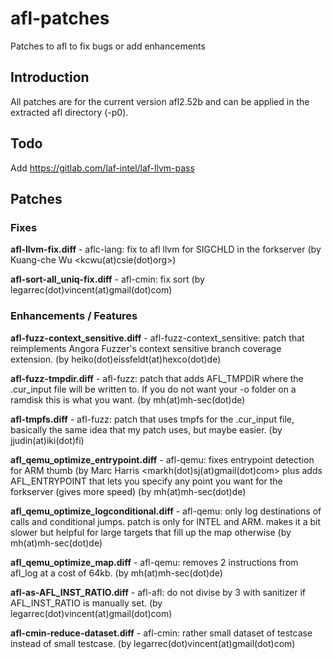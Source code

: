 # afl-patches
Patches to afl to fix bugs or add enhancements


## Introduction

All patches are for the current version afl2.52b and can be applied in the extracted afl directory (-p0).


## Todo

Add https://gitlab.com/laf-intel/laf-llvm-pass


## Patches

### Fixes

**afl-llvm-fix.diff**		- aflc-lang: fix to afl llvm for SIGCHLD in the forkserver (by Kuang-che Wu <kcwu(at)csie(dot)org>)

**afl-sort-all_uniq-fix.diff**	- afl-cmin: fix sort (by legarrec(dot)vincent(at)gmail(dot)com)


### Enhancements / Features

**afl-fuzz-context_sensitive.diff**		- afl-fuzz-context_sensitive: patch that reimplements Angora Fuzzer's context sensitive branch coverage extension. (by heiko(dot)eissfeldt(at)hexco(dot)de)

**afl-fuzz-tmpdir.diff**			- afl-fuzz: patch that adds AFL_TMPDIR where the .cur_input file will be written to. If you do not want your -o folder on a ramdisk this is what you want. (by mh(at)mh-sec(dot)de)

**afl-tmpfs.diff**				- afl-fuzz: patch that uses tmpfs for the .cur_input file, basically the same idea that my patch uses, but maybe easier. (by jjudin(at)iki(dot)fi)

**afl_qemu_optimize_entrypoint.diff**		- afl-qemu: fixes entrypoint detection for ARM thumb (by Marc Harris <markh(dot)sj(at)gmail(dot)com> plus adds AFL_ENTRYPOINT that lets you specify any point you want for the forkserver (gives more speed) (by mh(at)mh-sec(dot)de)

**afl_qemu_optimize_logconditional.diff**	- afl-qemu: only log destinations of calls and conditional jumps. patch is only for INTEL and ARM. makes it a bit slower but helpful for large targets that fill up the map otherwise (by mh(at)mh-sec(dot)de)

**afl_qemu_optimize_map.diff**			- afl-qemu: removes 2 instructions from afl_log at a cost of 64kb.  (by mh(at)mh-sec(dot)de)

**afl-as-AFL_INST_RATIO.diff**			- afl-afl: do not divise by 3 with sanitizer if AFL_INST_RATIO is manually set.  (by legarrec(dot)vincent(at)gmail(dot)com)

**afl-cmin-reduce-dataset.diff**		- afl-cmin: rather small dataset of testcase instead of small testcase.  (by legarrec(dot)vincent(at)gmail(dot)com)

